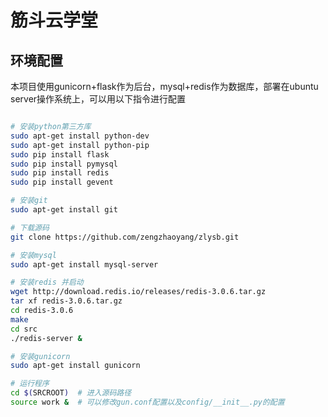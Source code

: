 # 筋斗云学堂

## 环境配置

本项目使用gunicorn+flask作为后台，mysql+redis作为数据库，部署在ubuntu server操作系统上，可以用以下指令进行配置

```bash

# 安装python第三方库
sudo apt-get install python-dev
sudo apt-get install python-pip
sudo pip install flask
sudo pip install pymysql
sudo pip install redis
sudo pip install gevent

# 安装git
sudo apt-get install git

# 下载源码
git clone https://github.com/zengzhaoyang/zlysb.git

# 安装mysql
sudo apt-get install mysql-server

# 安装redis 并启动
wget http://download.redis.io/releases/redis-3.0.6.tar.gz
tar xf redis-3.0.6.tar.gz
cd redis-3.0.6
make
cd src
./redis-server &

# 安装gunicorn
sudo apt-get install gunicorn

# 运行程序
cd $(SRCROOT)  # 进入源码路径
source work &  # 可以修改gun.conf配置以及config/__init__.py的配置
```